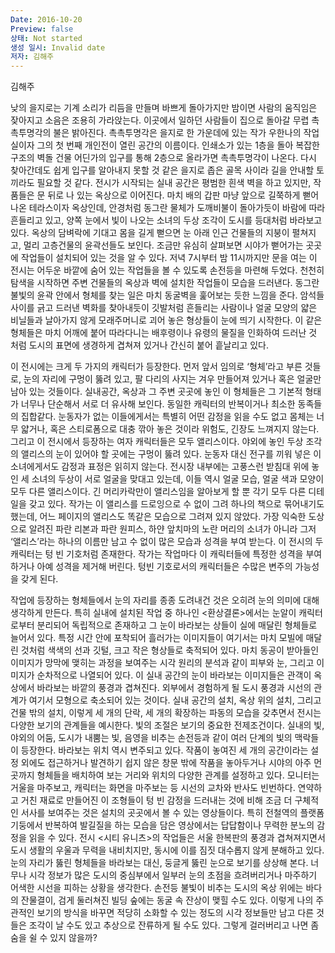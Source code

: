```yaml
---
Date: 2016-10-20
Preview: false
상태: Not started
생성 일시: Invalid date
저자: 김해주
---
```

김해주

  

낮의 을지로는 기계 소리가 리듬을 만들며 바쁘게 돌아가지만 밤이면 사람의 움직임은 잦아지고 소음은 조용히 가라앉는다. 이곳에서 일하던 사람들이 집으로 돌아갈 무렵 촉촉투명각의 불은 밝아진다. 촉촉투명각은 을지로 한 가운데에 있는 작가 우한나의 작업실이자 그의 첫 번째 개인전이 열린 공간의 이름이다. 인쇄소가 있는 1층을 돌아 복잡한 구조의 벽돌 건물 어딘가의 입구를 통해 2층으로 올라가면 촉촉투명각이 나온다. 다시 찾아간데도 쉽게 입구를 알아내지 못할 것 같은 을지로 좁은 골목 사이라 길을 안내할 토끼라도 필요할 것 같다. 전시가 시작되는 실내 공간은 평범한 흰색 벽을 하고 있지만, 작품들은 문 뒤로 나 있는 옥상으로 이어진다. 마치 배의 갑판 마냥 앞으로 길쭉하게 뻗어나온 테라스이자 옥상인데, 안경처럼 동그란 물체가 도깨비불이 돌아가듯이 바람에 따라 흔들리고 있고, 양쪽 눈에서 빛이 나오는 소녀의 두상 조각이 도시를 등대처럼 바라보고 있다. 옥상의 담벼락에 기대고 몸을 길게 뻗으면 눈 아래 인근 건물들의 지붕이 펼쳐지고, 멀리 고층건물의 윤곽선들도 보인다. 조금만 유심히 살펴보면 시야가 뻗어가는 곳곳에 작업들이 설치되어 있는 것을 알 수 있다. 저녁 7시부터 밤 11시까지만 문을 여는 이 전시는 어두운 바깥에 숨어 있는 작업들을 볼 수 있도록 손전등을 마련해 두었다. 천천히 탐색을 시작하면 주변 건물들의 옥상과 벽에 설치한 작업들이 모습을 드러낸다. 동그란 불빛의 윤곽 안에서 형체를 찾는 일은 마치 동굴벽을 훑어보는 듯한 느낌을 준다. 암석들 사이를 긁고 드러낸 벽화를 찾아내듯이 깃발처럼 흔들리는 사람이나 얼굴 모양의 얇은 비닐들과 날아가지 않게 모래주머니로 괴어 놓은 형상들이 눈에 띄기 시작한다. 이 같은 형체들은 마치 어깨에 붙어 따라다니는 배후령이나 유령의 물질을 인화하여 드러난 것 처럼 도시의 표면에 생경하게 겹쳐져 있거나 간신히 붙어 흩날리고 있다.

  

이 전시에는 크게 두 가지의 캐릭터가 등장한다. 먼저 앞서 임의로 ‘형체’라고 부른 것들로, 눈의 자리에 구멍이 뚫려 있고, 팔 다리의 사지는 겨우 만들어져 있거나 혹은 얼굴만 남아 있는 것들이다. 실내공간, 옥상과 그 주변 곳곳에 놓인 이 형체들은 그 기본적 형태가 너무나 단순해서 서로 더 유사해 보인다. 동일한 캐릭터의 반복이거나 최소한 동족들의 집합같다. 눈동자가 없는 이들에게서는 특별히 어떤 감정을 읽을 수도 없고 몸체는 너무 얇거나, 혹은 스티로폼으로 대충 깎아 놓은 것이라 위험도, 긴장도 느껴지지 않는다. 그리고 이 전시에서 등장하는 여자 캐릭터들은 모두 앨리스이다. 야외에 놓인 두상 조각의 앨리스의 눈이 있어야 할 곳에는 구멍이 뚫려 있다. 눈동자 대신 전구를 끼워 넣은 이 소녀에게서도 감정과 표정은 읽히지 않는다. 전시장 내부에는 고풍스런 받침대 위에 놓인 세 소녀의 두상이 서로 얼굴을 맞대고 있는데, 이들 역시 얼굴 모습, 얼굴 색과 모양이 모두 다른 앨리스이다. 긴 머리카락만이 앨리스임을 알아보게 할 뿐 각기 모두 다른 디테일을 갖고 있다. 작가는 이 앨리스를 드로잉으로 수 없이 그려 하나의 책으로 묶어내기도 했는데, 어느 페이지의 앨리스도 똑같은 모습으로 그려져 있지 않았다. 가장 익숙한 도상으로 알려진 파란 리본과 파란 원피스, 하얀 앞치마의 노란 머리의 소녀가 아니라 그저 ‘앨리스’라는 하나의 이름만 남고 수 없이 많은 모습과 성격을 부여 받는다. 이 전시의 두 캐릭터는 텅 빈 기호처럼 존재한다. 작가는 작업마다 이 캐릭터들에 특정한 성격을 부여하거나 아예 성격을 제거해 버린다. 텅빈 기호로서의 캐릭터들은 수많은 변주의 가능성을 갖게 된다.

  

작업에 등장하는 형체들에서 눈의 자리를 종종 도려내건 것은 오히려 눈의 의미에 대해 생각하게 만든다. 특히 실내에 설치된 작업 중 하나인 <환상결론>에서는 눈알이 캐릭터로부터 분리되어 독립적으로 존재하고 그 눈이 바라보는 상들이 실에 매달린 형체들로 늘어서 있다. 특정 시간 안에 포착되어 흘러가는 이미지들이 여기서는 마치 모빌에 매달린 것처럼 색색의 선과 깃털, 크고 작은 형상들로 축적되어 있다. 마치 동공이 받아들인 이미지가 망막에 맺히는 과정을 보여주는 시각 원리의 분석과 같이 피부와 눈, 그리고 이미지가 순차적으로 나열되어 있다. 이 실내 공간의 눈이 바라보는 이미지들은 관객이 옥상에서 바라보는 바깥의 풍경과 겹쳐진다. 외부에서 경험하게 될 도시 풍경과 시선의 관계가 여기서 모형으로 축소되어 있는 것이다. 실내 공간의 설치, 옥상 위의 설치, 그리고 건물 밖의 설치, 이렇게 세 개의 단락, 세 개의 확장하는 파동의 모습을 갖추면서 전시는 다양한 보기의 관계들을 예시한다. 빛의 조절은 보기의 중요한 전제조건이다. 실내의 빛, 야외의 어둠, 도시가 내뿜는 빛, 음영을 비추는 손전등과 같이 여러 단계의 빛의 맥락들이 등장한다. 바라보는 위치 역시 변주되고 있다. 작품이 놓여진 세 개의 공간이라는 설정 외에도 접근하거나 발견하기 쉽지 않은 창문 밖에 작품을 놓아두거나 시야의 아주 먼 곳까지 형체들을 배치하여 보는 거리와 위치의 다양한 관계를 설정하고 있다. 모니터는 거울을 마주보고, 캐릭터는 화면을 마주보는 등 시선의 교차와 반사도 빈번하다. 연약하고 거친 재료로 만들어진 이 조형들이 텅 빈 감정을 드러내는 것에 비해 조금 더 구체적인 서사를 보여주는 것은 설치의 곳곳에서 볼 수 있는 영상들이다. 특히 전철역의 플랫폼 기둥에서 반복하여 발길질을 하는 모습을 담은 영상에서는 답답함이나 무력한 분노의 감정을 읽을 수 있다. 전시 <시티 유니츠>의 작업들은 서울 한복판의 풍경과 겹쳐져지면서 도시 생활의 우울과 무력을 내비치지만, 동시에 이를 짐짓 대수롭지 않게 분해하고 있다. 눈의 자리가 뚫린 형체들을 바라보는 대신, 둥글게 뚫린 눈으로 보기를 상상해 본다. 너무나 시각 정보가 많은 도시의 중심부에서 일부러 눈의 초점을 흐려버리거나 마주하기 어색한 시선을 피하는 상황을 생각한다. 손전등 불빛이 비추는 도시의 옥상 위에는 바다의 잔물결이, 검게 둘러쳐진 빌딩 숲에는 동굴 속 잔상이 맺힐 수도 있다. 이렇게 나의 주관적인 보기의 방식을 바꾸면 적당히 소화할 수 있는 정도의 시각 정보들만 남고 다른 것들은 조각이 날 수도 있고 추상으로 잔류하게 될 수도 있다. 그렇게 걸러버리고 나면 좀 숨을 쉴 수 있지 않을까?